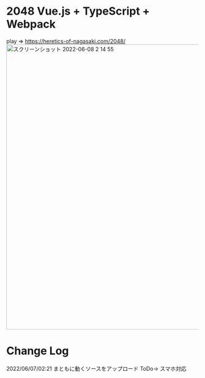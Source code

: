 # 2048 Vue.js + TypeScript + Webpack
play => https://heretics-of-nagasaki.com/2048/
<img width="747" alt="スクリーンショット 2022-06-08 2 14 55" src="https://user-images.githubusercontent.com/77357587/172443443-caac45af-43ad-4351-a2a8-de4e650a96ad.png">

# Change Log
2022/06/07/02:21 まともに動くソースをアップロード ToDo-> スマホ対応

